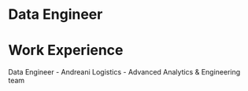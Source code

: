 # Data Engineer

# Work Experience
Data Engineer - Andreani Logistics - Advanced Analytics & Engineering team
